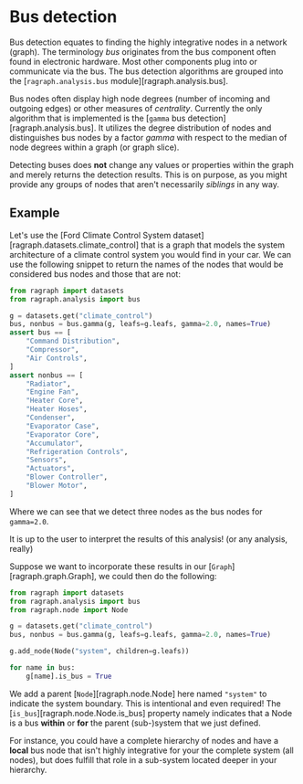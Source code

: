 # Bus detection

Bus detection equates to finding the highly integrative nodes in a network (graph). The terminology
_bus_ originates from the bus component often found in electronic hardware. Most other components
plug into or communicate via the bus. The bus detection algorithms are grouped into the
[`ragraph.analysis.bus` module][ragraph.analysis.bus].

Bus nodes often display high node degrees (number of incoming and outgoing edges) or other measures
of _centrality_. Currently the only algorithm that is implemented is the [`gamma` bus
detection][ragraph.analysis.bus]. It utilizes the degree distribution of nodes and distinguishes bus
nodes by a factor _gamma_ with respect to the median of node degrees within a graph (or graph
slice).

Detecting buses does **not** change any values or properties within the graph and merely returns the
detection results. This is on purpose, as you might provide any groups of nodes that aren't
necessarily _siblings_ in any way.

## Example

Let's use the [Ford Climate Control System dataset][ragraph.datasets.climate_control] that is a
graph that models the system architecture of a climate control system you would find in your car. We
can use the following snippet to return the names of the nodes that would be considered bus nodes
and those that are not:

```python
from ragraph import datasets
from ragraph.analysis import bus

g = datasets.get("climate_control")
bus, nonbus = bus.gamma(g, leafs=g.leafs, gamma=2.0, names=True)
assert bus == [
    "Command Distribution",
    "Compressor",
    "Air Controls",
]
assert nonbus == [
    "Radiator",
    "Engine Fan",
    "Heater Core",
    "Heater Hoses",
    "Condenser",
    "Evaporator Case",
    "Evaporator Core",
    "Accumulator",
    "Refrigeration Controls",
    "Sensors",
    "Actuators",
    "Blower Controller",
    "Blower Motor",
]
```

Where we can see that we detect three nodes as the bus nodes for `gamma=2.0`.

It is up to the user to interpret the results of this analysis! (or any analysis, really)

Suppose we want to incorporate these results in our [`Graph`][ragraph.graph.Graph], we could then do
the following:

```python
from ragraph import datasets
from ragraph.analysis import bus
from ragraph.node import Node

g = datasets.get("climate_control")
bus, nonbus = bus.gamma(g, leafs=g.leafs, gamma=2.0, names=True)

g.add_node(Node("system", children=g.leafs))

for name in bus:
    g[name].is_bus = True
```

We add a parent [`Node`][ragraph.node.Node] here named `"system"` to indicate the system boundary.
This is intentional and even required! The [`is_bus`][ragraph.node.Node.is_bus] property namely
indicates that a Node is a bus **within** or **for** the parent (sub-)system that we just defined.

For instance, you could have a complete hierarchy of nodes and have a **local** bus node that isn't
highly integrative for your the complete system (all nodes), but does fulfill that role in a
sub-system located deeper in your hierarchy.
